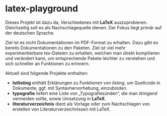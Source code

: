 # latex-playground
Dieses Projekt ist dazu da, Verschiedenes mit **LaTeX** auszuprobieren.
Gleichzeitig soll es als Nachschlagequelle dienen.  Der Fokus liegt primär auf
der deutschen Sprache.

Ziel ist es nicht Dokumentationen im PDF-Format zu erhalten. Dazu gibt es
bereits Dokumentationen zu den Paketen. Ziel ist viel mehr experimentierbare
tex-Dateien zu erhalten, welchen man direkt kompilieren und verändert kann, um
entsprechende Pakete leichter zu verstehen und sich schneller an Funktionen zu
erinnern.

Aktuell sind folgende Projekte enthalten:

- **lstlisting** enthält Erklärungen zu Funktionen von *listing*, um Quellcode
  in Dokumente, ggf. mit Syntaxhervorhebung, einzubinden.
- **typografie** liefert eine Liste von „Typografiesünden“, die man dringend
  vermeiden sollte, sowie Umsetzung in **LaTeX**.
- **literaturverzeichnis** dient als Vorlage oder zum Nachschlagen von erstellen
  von Literaturverzeichnissen mit LaTeX.
